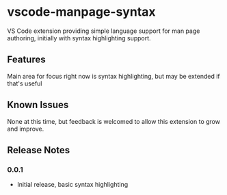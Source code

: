 # vscode-manpage-syntax
VS Code extension providing simple language support for man page authoring, initially with syntax highlighting support.

## Features
Main area for focus right now is syntax highlighting, but may be extended if that's useful

## Known Issues
None at this time, but feedback is welcomed to allow this extension to grow and improve.

## Release Notes

### 0.0.1

* Initial release, basic syntax highlighting
